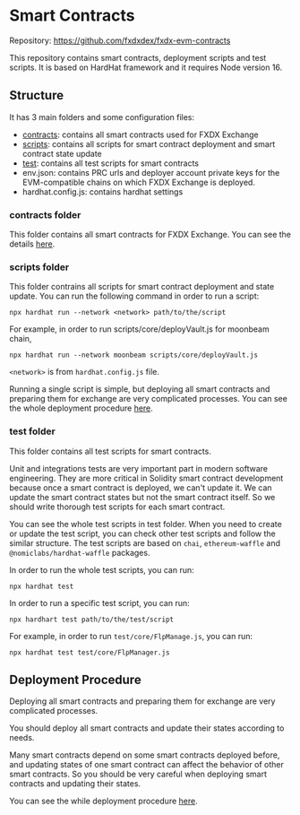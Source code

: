 # Smart Contracts
Repository: https://github.com/fxdxdex/fxdx-evm-contracts

This repository contains smart contracts, deployment scripts and test scripts.
It is based on HardHat framework and it requires Node version 16.

## Structure
It has 3 main folders and some configuration files:

 - [contracts](#contracts-folder): contains all smart contracts used for FXDX Exchange
 - [scripts](#scripts-folder): contains all scripts for smart contract deployment and smart contract state update
 - [test](#test-folder): contains all test scripts for smart contracts
 - env.json: contains PRC urls and deployer account private keys for the EVM-compatible chains on which FXDX Exchange is deployed.
 - hardhat.config.js: contains hardhat settings

### contracts folder
This folder contains all smart contracts for FXDX Exchange. You can see the details [here](contracts/ReadMe.md).

### scripts folder
This folder contrains all scripts for smart contract deployment and state update.
You can run the following command in order to run a script:
```
npx hardhat run --network <network> path/to/the/script
```
For example, in order to run scripts/core/deployVault.js for moonbeam chain,
```
npx hardhat run --network moonbeam scripts/core/deployVault.js
```
`<network>` is from `hardhat.config.js` file.

Running a single script is simple, but deploying all smart contracts and preparing them for exchange are very complicated processes. You can see the whole deployment procedure [here](#deployment-procedure).

### test folder
This folder contains all test scripts for smart contracts.

Unit and integrations tests are very important part in modern software engineering.
They are more critical in Solidity smart contract development because once a smart contract is deployed, we can't update it. We can update the smart contract states but not the smart contract itself. So we should write thorough test scripts for each smart contract.

You can see the whole test scripts in test folder. When you need to create or update the test script, you can check other test scripts and follow the similar structure.
The test scripts are based on `chai`, `ethereum-waffle` and `@nomiclabs/hardhat-waffle` packages.

In order to run the whole test scripts, you can run:
```
npx hardhat test
```
In order to run a specific test script, you can run:
```
npx hardhart test path/to/the/test/script
```
For example, in order to run `test/core/FlpManage.js`, you can run:
```
npx hardhat test test/core/FlpManager.js
```

## Deployment Procedure
Deploying all smart contracts and preparing them for exchange are very complicated processes.

You should deploy all smart contracts and update their states according to needs.

Many smart contracts depend on some smart contracts deployed before, and updating states of one smart contract can affect the behavior of other smart contracts.
So you should be very careful when deploying smart contracts and updating their states.

You can see the while deployment procedure [here](DeploymentProcedure.md).

